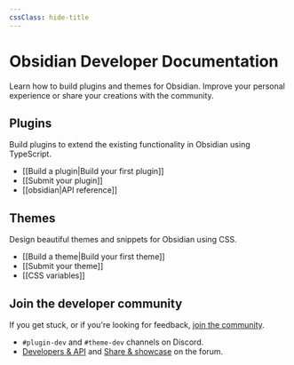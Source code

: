 ```yaml
---
cssClass: hide-title
---
```


# Obsidian Developer Documentation

Learn how to build plugins and themes for Obsidian. Improve your personal experience or share your creations with the community.

## Plugins

Build plugins to extend the existing functionality in Obsidian using TypeScript.

- [[Build a plugin|Build your first plugin]]
- [[Submit your plugin]]
- [[obsidian|API reference]]

## Themes

Design beautiful themes and snippets for Obsidian using CSS.

- [[Build a theme|Build your first theme]]
- [[Submit your theme]]
- [[CSS variables]]


## Join the developer community

If you get stuck, or if you're looking for feedback, [join the community](https://obsidian.md/community).

- `#plugin-dev` and `#theme-dev` channels on Discord.
- [Developers & API](https://forum.obsidian.md/c/developers-api/14) and [Share & showcase](https://forum.obsidian.md/c/share-showcase/9) on the forum.
